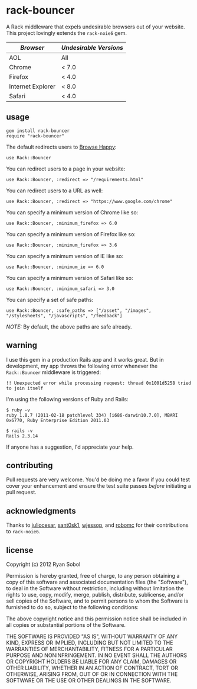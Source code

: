# rack-bouncer

A Rack middleware that expels undesirable browsers out of your website. This project lovingly extends the `rack-noie6` gem.

| _Browser_         | _Undesirable Versions_ |
|-------------------|------------------------|
| AOL               | All                    |
| Chrome            | < 7.0                  |
| Firefox           | < 4.0                  |
| Internet Explorer | < 8.0                  |
| Safari            | < 4.0                  |

## usage

    gem install rack-bouncer
    require "rack-bouncer"

The default redirects users to [Browse Happy](http://browsehappy.com/):

    use Rack::Bouncer

You can redirect users to a page in your website:

    use Rack::Bouncer, :redirect => "/requirements.html"

You can redirect users to a URL as well:

    use Rack::Bouncer, :redirect => "https://www.google.com/chrome"

You can specify a minimum version of Chrome like so:

    use Rack::Bouncer, :minimum_firefox => 6.0

You can specify a minimum version of Firefox like so:

    use Rack::Bouncer, :minimum_firefox => 3.6

You can specify a minimum version of IE like so:

    use Rack::Bouncer, :minimum_ie => 6.0

You can specify a minimum version of Safari like so:

    use Rack::Bouncer, :minimum_safari => 3.0

You can specify a set of safe paths:

    use Rack::Bouncer, :safe_paths => ["/asset", "/images", "/stylesheets", "/javascripts", "/feedback"]

*NOTE:* By default, the above paths are safe already.

## warning

I use this gem in a production Rails app and it works great.  But in development, my app throws the following error whenever the `Rack::Bouncer` middleware is triggered:

    !! Unexpected error while processing request: thread 0x1001d5258 tried to join itself

I'm using the following versions of Ruby and Rails:

    $ ruby -v
    ruby 1.8.7 (2011-02-18 patchlevel 334) [i686-darwin10.7.0], MBARI 0x6770, Ruby Enterprise Edition 2011.03
    
    $ rails -v
    Rails 2.3.14

If anyone has a suggestion, I'd appreciate your help.

## contributing

Pull requests are very welcome. You'd be doing me a favor if you could test cover your enhancement and ensure the test suite passes *before* initiating a pull request.

## acknowledgments

Thanks to [juliocesar](http://github.com/juliocesar), [sant0sk1](http://github.com/sant0sk1), [wjessop](http://github.com/wjessop), and [robomc](https://github.com/robomc) for their contributions to `rack-noie6`.

## license

Copyright (c) 2012 Ryan Sobol

Permission is hereby granted, free of charge, to any person obtaining a copy of this software and associated documentation files (the "Software"), to deal in the Software without restriction, including without limitation the rights to use, copy, modify, merge, publish, distribute, sublicense, and/or sell copies of the Software, and to permit persons to whom the Software is furnished to do so, subject to the following conditions:

The above copyright notice and this permission notice shall be included in all copies or substantial portions of the Software.

THE SOFTWARE IS PROVIDED "AS IS", WITHOUT WARRANTY OF ANY KIND, EXPRESS OR IMPLIED, INCLUDING BUT NOT LIMITED TO THE WARRANTIES OF MERCHANTABILITY, FITNESS FOR A PARTICULAR PURPOSE AND NONINFRINGEMENT. IN NO EVENT SHALL THE AUTHORS OR COPYRIGHT HOLDERS BE LIABLE FOR ANY CLAIM, DAMAGES OR OTHER LIABILITY, WHETHER IN AN ACTION OF CONTRACT, TORT OR OTHERWISE, ARISING FROM, OUT OF OR IN CONNECTION WITH THE SOFTWARE OR THE USE OR OTHER DEALINGS IN THE SOFTWARE.
